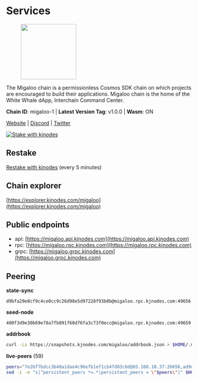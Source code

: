 # Services

<figure><img src="https://raw.githubusercontent.com/kj89/testnet_manuals/main/pingpub/logos/migaloo.png" width="150" alt=""><figcaption></figcaption></figure>

The Migaloo chain is a permissionless Cosmos SDK chain on which  projects are encouraged to build their applications. Migaloo chain  is the home of the White Whale dApp, Interchain Command Center.

**Chain ID**: migaloo-1 | **Latest Version Tag**: v1.0.0 | **Wasm**: ON

[Website](https://whitewhale.money) | [Discord](https://discord.gg/AyvcgD4jy3) | [Twitter](https://twitter.com/WhiteWhaleDefi)

[![Stake with kjnodes](https://i.ibb.co/cr44Q8j/button-stake-with-kjnodes.png)](https://restake.app/migaloo/migaloovaloper1jxtgnfw3tatfh90ju9j76dfrt3yea0zw2vnr8v)

## Restake

[Restake with kjnodes](https://restake.app/migaloo/migaloovaloper1jxtgnfw3tatfh90ju9j76dfrt3yea0zw2vnr8v) (every 5 minutes)
## Chain explorer
[https://explorer.kjnodes.com/migaloo](https://explorer.kjnodes.com/migaloo)

## Public endpoints

* api: [https://migaloo.api.kjnodes.com](https://migaloo.api.kjnodes.com)
* rpc: [https://migaloo.rpc.kjnodes.com](https://migaloo.rpc.kjnodes.com)
* grpc: [https://migaloo.grpc.kjnodes.com](https://migaloo.grpc.kjnodes.com)

## Peering

**state-sync**

```text
d9bfa29e0cf9c4ce0cc9c26d98e5d97228f93b0b@migaloo.rpc.kjnodes.com:49656
```

**seed-node**

```text
400f3d9e30b69e78a7fb891f60d76fa3c73f0ecc@migaloo.rpc.kjnodes.com:49659
```

**addrbook**
```bash
curl -Ls https://snapshots.kjnodes.com/migaloo/addrbook.json > $HOME/.migalood/config/addrbook.json
```

**live-peers** (59)
```bash
peers="7e2bf7bdcc3b40a1dae4c9befb1ef1cb47d03c6d@65.108.10.37:26656,ad9d79aba19b176117aa0c73e519ee66d205b6ea@135.181.223.115:2550,aba0c3f98fb5bef1a0d991b8e2b8bba24f9908b6@65.108.111.236:55736,d23d14793da108b107ac809f5643d5bbbbbcb6a5@65.108.75.107:46656,d9bfa29e0cf9c4ce0cc9c26d98e5d97228f93b0b@65.109.88.38:49656,175ca82ab5b282549d68d79ff2c3703d26bcacef@141.94.109.71:20757,ad4a3df80407d721cad9ea4b7016b7f5a7775bfe@162.55.239.79:26665,32eed8c4079201b143d92860c9146b1d9e126aa2@168.119.89.8:26656,81eefc4de6acec31ccdd519d53270be024e4fe68@51.210.223.186:7095,3b3428d679faa1bd498b3554ca798de3a0d802c6@162.19.89.8:20756,554eb4a15e05af8317c3f98d6efd51d1ace1bc9c@146.59.85.223:20756,78f0f5aa89b7ed92a5728dd3f67f646d8dda5213@198.244.228.162:55736,72f41771f55bd20190e6a483245caead36f5ff38@57.128.92.207:27502,95a68d5280d9a3ae6d688e89bd4e4fe295b11a92@31.156.88.34:26656,1efa54b5e318fad742f060d3938a963333bd8ae9@142.93.189.65:26656,ba6f2c1a1174fbc19e1fff75922f56c779d788d8@38.146.3.131:20756,45c246b7f17bb9d95a3155e53ae32850de03d946@195.14.6.2:26656,2e71dbd7d4c079ba7894c5287291c17ba58a6504@141.95.47.78:26656,e39876398a43c0f9b93b5a82d8e38fa57c0373b5@65.109.89.19:20756,8917d5ba9ff160e192a3178252856d371236f7d6@45.85.147.42:55656,2fd235d3f0a1a84abd197dcfdaf04fdabc092db8@168.119.62.80:26656,a0a450ead908bd65813322c1373802ef32c5736d@65.108.235.33:4000,fe04ff9a13d8f0b23463e832f75eb5c845bd375e@213.239.214.73:7095,9780ea85f4d0f4cb5ebca14992ce11ebe1982d35@188.172.229.26:26656,a834ef7ec0a65ac7c5bf976a9af5adb3a71d7a19@65.108.8.247:20756,c616069071f0864b5b0e995f8d8961536b41ab62@15.204.141.36:26656,e3fee82bd16509145c45b3dc0b8f4db25315078e@212.227.13.120:26656,dfb44159d26b62affd7112367e082b2397bbff15@65.108.136.206:26656,6870906f86e474d88d077c7c55af36debe49da04@178.162.165.194:7095,a46ad42b84690a2af0071f20337182b3bfba75fc@38.146.3.130:20756,0326c9ee117587b7ebe3b26b00820642a8cf48ff@65.108.238.102:20756,d20e91b12956469860da37a8e538305dad8d23d4@185.119.118.110:4000,6c42aacf3939d503bad695d86108d214680e04a8@144.76.175.189:20756,320ec920b1c1adc94556f9f64eeb575e07ef9d27@24.158.14.210:26656,f7dede5bd05eb9615c8c6fa273e25bd4f10f56b8@65.108.109.240:3000,ccaccdf6bafcb57197d86a1420a289cd39fe0ae9@85.10.200.231:8095,4236750928a4dcb742e50e30e500ebc9ee39f240@35.223.246.103:26656,347e6fa3c974e91aee92da5793486ba3f1bae67d@23.88.112.67:26656,8a9e42026a687b2762cefbd74584ccbd6afa0be1@65.109.83.124:26656,9f55d181ba68c2a7b62d065fa5974bc1ada7395f@188.165.252.51:26656,0c38efdc028867765e68f02979958468384ad087@51.89.155.2:23656,59c74642d0ec4d012dd7bd0a7e5af1eadf2061b2@65.109.30.183:26656,5429bc670b77cd9c61481912ea194bea8aa6d0cd@51.81.155.189:20756,45a88789d86553f6cd7c7ee48786847e462e7dd6@5.75.161.219:26656,0f1d4faac06ce19b964a7e5db063b328e58fdc6f@65.108.141.109:46656,9c77e7e841e1e5231d0f793dfbe051e9cbb13747@94.79.54.137:16656,80be85c4980deccaa2fbd710029f0eb660dadf9a@51.81.16.186:26656,bad243ed32f5df33f3227aca407310e66ca19b19@116.202.143.92:20756,36e1c376a0c5da53382a8ccb081d6a3e4831d165@65.108.234.59:26666,2e756df28be5e4fa7d332ba732a160202ef86eee@167.235.21.165:26656,98e489fc375c4dd26eb0d2410fab4e1ab049f61b@144.126.141.236:26656,dfe5f91f824880e19d47475546d9874e0f2cea8c@5.79.74.229:8095,3ef97d0e832e9e1312da0e5217a9297dd7f4b900@135.181.215.62:4110,538b5c109a7b7d64ddb50b7d3de518321bc833c4@192.99.44.79:20756,327fb12682b6450564330abec78f13fa35bd9b78@37.187.149.73:26706,b3538ee0cf0245a5d7d7c1ef82cdf4a60e7d36ed@173.215.85.171:20080,ae59eca81ad3e1d322be44963cdbe2a2da6d84cd@162.19.238.151:26656,1d3809b25bbe6a29bc2415df77c9fc82e46fd384@18.117.74.187:26656,ebc272824924ea1a27ea3183dd0b9ba713494f83@195.3.220.136:27096"
sed -i -e "s|^persistent_peers *=.*|persistent_peers = \"$peers\"|" $HOME/.migalood/config/config.toml
```
